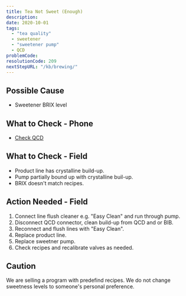 ```yaml
---
title: Tea Not Sweet (Enough)
description:
date: 2020-10-01
tags:
  - "tea quality"
  - sweetener
  - "sweetener pump"
  - QCD
problemCode: 
resolutionCode: 209
nextStepURL: "/kb/brewing/"
---
```

## Possible Cause

- Sweetener BRIX level

## What to Check - Phone

- [Check QCD](/kb/brewing/check-qcd/)

## What to Check - Field

- Product line has crystalline build-up.
- Pump partially bound up with crystalline buil-up.
- BRIX doesn't match recipes.

## Action Needed - Field

1) Connect line flush cleaner e.g. "Easy Clean" and run through pump.
2) Disconnect QCD connector, clean build-up from QCD and or BIB.
3) Reconnect and flush lines with "Easy Clean".
4) Replace product line.
5) Replace sweetner pump.
6) Check recipes and recalibrate valves as needed.

## Caution

We are selling a program with predefind recipes.  We do not change sweetness levels to someone's personal preference.